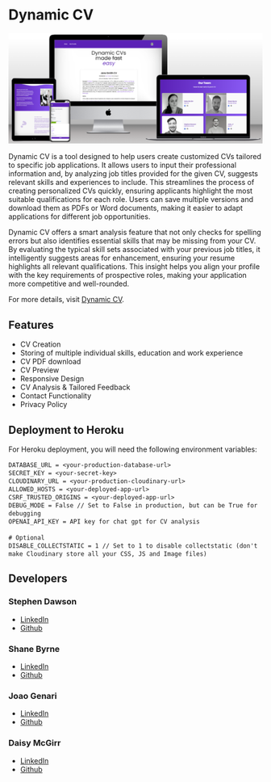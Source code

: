 # Dynamic CV

![Mockup](readme/mockup.PNG)

Dynamic CV is a tool designed to help users create customized CVs tailored to specific job applications. It allows users to input their professional information and, by analyzing job titles provided for the given CV, suggests relevant skills and experiences to include. This streamlines the process of creating personalized CVs quickly, ensuring applicants highlight the most suitable qualifications for each role. Users can save multiple versions and download them as PDFs or Word documents, making it easier to adapt applications for different job opportunities.

Dynamic CV offers a smart analysis feature that not only checks for spelling errors but also identifies essential skills that may be missing from your CV. By evaluating the typical skill sets associated with your previous job titles, it intelligently suggests areas for enhancement, ensuring your resume highlights all relevant qualifications. This insight helps you align your profile with the key requirements of prospective roles, making your application more competitive and well-rounded.

For more details, visit [Dynamic CV](https://dynamic-cv.stephendawson.ie/).

## Features

- CV Creation
- Storing of multiple individual skills, education and work experience
- CV PDF download
- CV Preview
- Responsive Design
- CV Analysis & Tailored Feedback
- Contact Functionality
- Privacy Policy

## Deployment to Heroku

For Heroku deployment, you will need the following environment variables:

```
DATABASE_URL = <your-production-database-url>
SECRET_KEY = <your-secret-key>
CLOUDINARY_URL = <your-production-cloudinary-url>
ALLOWED_HOSTS = <your-deployed-app-url>
CSRF_TRUSTED_ORIGINS = <your-deployed-app-url>
DEBUG_MODE = False // Set to False in production, but can be True for debugging
OPENAI_API_KEY = API key for chat gpt for CV analysis

# Optional
DISABLE_COLLECTSTATIC = 1 // Set to 1 to disable collectstatic (don't make Cloudinary store all your CSS, JS and Image files)

```

## Developers

### Stephen Dawson

- [LinkedIn](https://github.com/stephendawsondev)
- [Github](https://github.com/stephendawsondev)

### Shane Byrne

- [LinkedIn](https://github.com/ShaneByrne0963)
- [Github](https://github.com/ShaneByrne0963)


### Joao Genari

- [LinkedIn](https://www.linkedin.com/in/jpgenari/)
- [Github](https://github.com/jpgenari)

### Daisy McGirr

- [LinkedIn](https://www.linkedin.com/in/daisy-mcgirr/)
- [Github](https://github.com/Dee-McG)